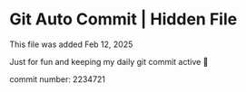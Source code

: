 # Git Auto Commit | Hidden File

This file was added Feb 12, 2025

Just for fun and keeping my daily git commit active 🤪

commit number: 2234721

